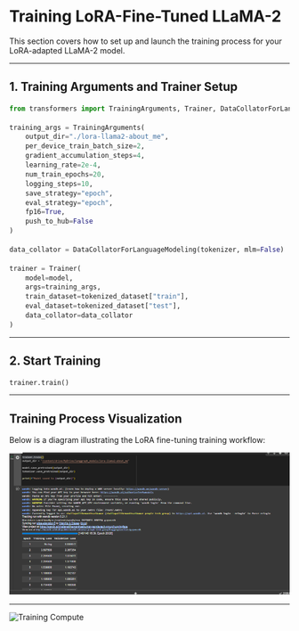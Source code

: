 
# Training LoRA-Fine-Tuned LLaMA-2

This section covers how to set up and launch the training process for your LoRA-adapted LLaMA-2 model.

---

## 1. Training Arguments and Trainer Setup

```python
from transformers import TrainingArguments, Trainer, DataCollatorForLanguageModeling

training_args = TrainingArguments(
	output_dir="./lora-llama2-about_me",
	per_device_train_batch_size=2,
	gradient_accumulation_steps=4,
	learning_rate=2e-4,
	num_train_epochs=20,
	logging_steps=10,
	save_strategy="epoch",
	eval_strategy="epoch",
	fp16=True,
	push_to_hub=False
)

data_collator = DataCollatorForLanguageModeling(tokenizer, mlm=False)

trainer = Trainer(
	model=model,
	args=training_args,
	train_dataset=tokenized_dataset["train"],
	eval_dataset=tokenized_dataset["test"],
	data_collator=data_collator
)
```

---

## 2. Start Training

```python
trainer.train()
```

---

## Training Process Visualization

Below is a diagram illustrating the LoRA fine-tuning training workflow:

![LoRA Training Process](images/training_image.png)

---


![Training Compute](images/training_compute.png.png)
